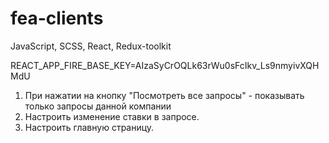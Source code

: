 # fea-clients
JavaScript, SCSS, React, Redux-toolkit

REACT_APP_FIRE_BASE_KEY=AIzaSyCrOQLk63rWu0sFcIkv_Ls9nmyivXQHMdU

1. При нажатии на кнопку "Посмотреть все запросы" - показывать только запросы данной компании
2. Настроить изменение ставки в запросе.
3. Настроить главную страницу.
